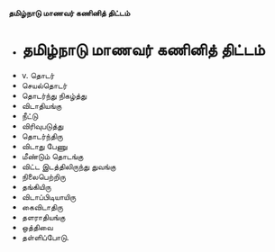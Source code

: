 **தமிழ்நாடு மாணவர் கணினித் திட்டம்**
- # தமிழ்நாடு மாணவர் கணினித் திட்டம்
- v. தொடர்
- செயல்தொடர்
- தொடர்ந்து நிகழ்த்து
- விடாதியங்கு
- நீட்டு
- விரிவுபடுத்து
- தொடர்ந்திரு
- விடாது பேணு
- மீண்டும் தொடங்கு
- விட்ட இடத்திலிருந்து துவங்கு
- நிலைபெற்றிரு
- தங்கியிரு
- விடாப்பிடியாயிரு
- கைவிடாதிரு
- தளராதியங்கு
- ஒத்திவை
- தள்ளிப்போடு.

